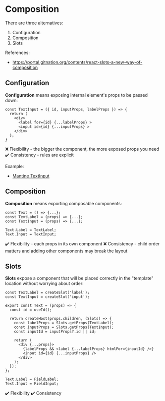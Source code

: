# Composition

There are three alternatives:

1. Configuration
2. Composition
3. Slots

References:

- https://portal.gitnation.org/contents/react-slots-a-new-way-of-composition

## Configuration

**Configuration** means exposing internal element's props to be passed down:

```tsx
const TextInput = ({ id, inputProps, labelProps }) => {
  return (
    <div>
      <label for={id} {...labelProps} >
      <input id={id} {...inputProps} >
    </div>
  );
}
```

:x: Flexibility - the bigger the component, the more exposed props you need
:heavy_check_mark: Consistency - rules are explicit

Example:

- [Mantine TextInput](https://mantine.dev/core/text-input/?t=props)

## Composition

**Composition** means exporting composable components:

```tsx
const Text = () => {...};
const TextLabel = (props) => {...};
const TextInput = (props) => {...};

Text.Label = TextLabel;
Text.Input = TextInput;
```

:heavy_check_mark: Flexibility - each props in its own component
:x: Consistency - child order matters and adding other components may break the layout

## Slots

**Slots** expose a component that will be placed correctly in the "template" location without worrying about order:

```tsx
const TextLabel = createSlot('label');
const TextInput = createSlot('input');

export const Text = (props) => {
  const id = useId();

  return createHost(props.children, (Slots) => {
    const labelProps = Slots.getProps(TextLabel);
    const inputProps = Slots.getProps(TextInput);
    const inputId = inputProps?.id || id;

    return (
      <div {...props}>
        {labelProps && <label {...labelProps} htmlFor={inputId} />}
        <input id={id} {...inputProps} />
      </div>
    );
  });
};

Text.Label = FieldLabel;
Text.Input = FieldInput;
```

:heavy_check_mark: Flexibility
:heavy_check_mark: Consistency
